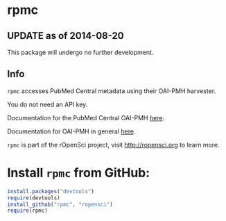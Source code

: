 rpmc
====

## UPDATE as of 2014-08-20

This package will undergo no further development.

## Info

`rpmc` accesses PubMed Central metadata using their OAI-PMH harvester.

You do not need an API key.

Documentation for the PubMed Central OAI-PMH [here](http://www.ncbi.nlm.nih.gov/pmc/tools/oai_examples/).

Documentation for OAI-PMH in general [here](http://www.openarchives.org/OAI/openarchivesprotocol.html).


`rpmc` is part of the rOpenSci project, visit http://ropensci.org to learn more.

# Install `rpmc` from GitHub:

```R
install.packages("devtools")
require(devtools)
install_github("rpmc", "ropensci")
require(rpmc)
```
